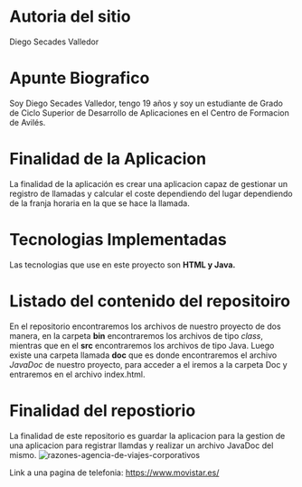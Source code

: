 # Autoria del sitio
Diego Secades Valledor
# Apunte Biografico
Soy Diego Secades Valledor, tengo 19 años y soy un estudiante de Grado de Ciclo Superior de Desarrollo de Aplicaciones en el Centro de Formacion de Avilés.
# Finalidad de la Aplicacion
La finalidad de la aplicación es crear una aplicacion capaz de gestionar un registro de llamadas y calcular el coste dependiendo del lugar dependiendo de la franja horaria en la que se hace la llamada. 
# Tecnologias Implementadas
Las tecnologias que use en este proyecto son **HTML y Java.**
# Listado del contenido del repositoiro
En el repositorio encontraremos los archivos de nuestro proyecto de dos manera, en la carpeta **bin** encontraremos los archivos de tipo *class*, mientras que en el **src** encontraremos los archivos de tipo Java. Luego existe una carpeta llamada **doc** que es donde encontraremos el archivo *JavaDoc* de nuestro proyecto, para acceder a el iremos a la carpeta Doc y entraremos en el archivo index.html.
# Finalidad del repostiorio
La finalidad de este repositorio es guardar la aplicacion para la gestion de una aplicacion para registrar llamdas y realizar un archivo JavaDoc del mismo.
![razones-agencia-de-viajes-corporativos](https://user-images.githubusercontent.com/98315454/160107677-7b28929a-67e7-467b-a149-1d4294733b50.jpeg)

Link a una pagina de telefonia: https://www.movistar.es/
